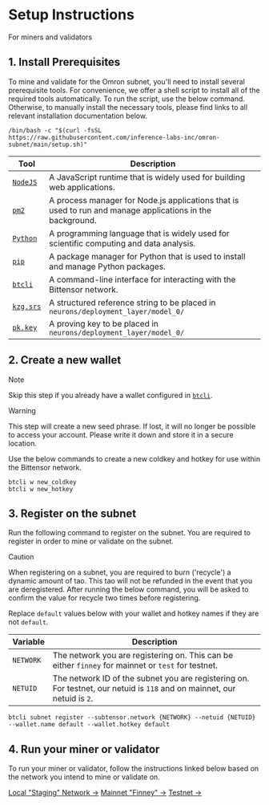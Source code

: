 # Setup Instructions

For miners and validators

## 1. Install Prerequisites

To mine and validate for the Omron subnet, you'll need to install several prerequisite tools. For convenience, we offer a shell script to install all of the required tools automatically. To run the script, use the below command. Otherwise, to manually install the necessary tools, please find links to all relevant installation documentation below.

```console
/bin/bash -c "$(curl -fsSL https://raw.githubusercontent.com/inference-labs-inc/omron-subnet/main/setup.sh)"
```

| Tool        | Description                                                                                               |
| ----------- | --------------------------------------------------------------------------------------------------------- |
| [`NodeJS`]  | A JavaScript runtime that is widely used for building web applications.                                   |
| [`pm2`]     | A process manager for Node.js applications that is used to run and manage applications in the background. |
| [`Python`]  | A programming language that is widely used for scientific computing and data analysis.                    |
| [`pip`]     | A package manager for Python that is used to install and manage Python packages.                          |
| [`btcli`]   | A command-line interface for interacting with the Bittensor network.                                      |
| [`kzg.srs`] | A structured reference string to be placed in `neurons/deployment_layer/model_0/`                         |
| [`pk.key`]  | A proving key to be placed in `neurons/deployment_layer/model_0/`                                         |

## 2. Create a new wallet

> [!NOTE]
> Skip this step if you already have a wallet configured in [`btcli`].

> [!WARNING]
> This step will create a new seed phrase. If lost, it will no longer be possible to access your account. Please write it down and store it in a secure location.

Use the below commands to create a new coldkey and hotkey for use within the Bittensor network.

```console
btcli w new_coldkey
btcli w new_hotkey
```

## 3. Register on the subnet

Run the following command to register on the subnet. You are required to register in order to mine or validate on the subnet.

> [!CAUTION]
> When registering on a subnet, you are required to burn ('recycle') a dynamic amount of tao. This tao will not be refunded in the event that you are deregistered. After running the below command, you will be asked to confirm the value for recycle two times before registering.

Replace `default` values below with your wallet and hotkey names if they are not `default`.

| Variable  | Description                                                                                                              |
| --------- | ------------------------------------------------------------------------------------------------------------------------ |
| `NETWORK` | The network you are registering on. This can be either `finney` for mainnet or `test` for testnet.                       |
| `NETUID`  | The network ID of the subnet you are registering on. For testnet, our netuid is `118` and on mainnet, our netuid is `2`. |

```console
btcli subnet register --subtensor.network {NETWORK} --netuid {NETUID} --wallet.name default --wallet.hotkey default
```

## 4. Run your miner or validator

To run your miner or validator, follow the instructions linked below based on the network you intend to mine or validate on.

[Local "Staging" Network →](./running_on_staging.md)
[Mainnet "Finney" →](./running_on_mainnet.md)
[Testnet →](./running_on_testnet.md)

[`NodeJS`]: https://nodejs.org/en/download/
[`pm2`]: https://pm2.keymetrics.io/docs/usage/quick-start/
[`Python`]: https://www.python.org/downloads/
[`pip`]: https://pip.pypa.io/en/stable/installation/
[`btcli`]: https://docs.bittensor.com/getting-started/installation
[`kzg.srs`]: https://storage.omron.ai/kzg_xs.srs
[`pk.key`]: https://storage.omron.ai/pk_xs.key
